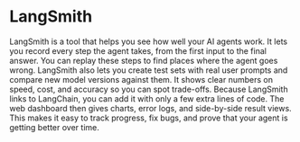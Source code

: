 # LangSmith

LangSmith is a tool that helps you see how well your AI agents work. It lets you record every step the agent takes, from the first input to the final answer. You can replay these steps to find places where the agent goes wrong. LangSmith also lets you create test sets with real user prompts and compare new model versions against them. It shows clear numbers on speed, cost, and accuracy so you can spot trade-offs. Because LangSmith links to LangChain, you can add it with only a few extra lines of code. The web dashboard then gives charts, error logs, and side-by-side result views. This makes it easy to track progress, fix bugs, and prove that your agent is getting better over time.